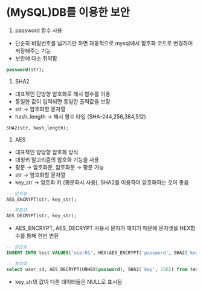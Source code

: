 # (MySQL)DB를 이용한 보안

1. password 함수 사용
- 단순히 비밀번호를 넘기기만 하면 자동적으로 mysql에서 함호화 코드로 변경하여 저장해주는 기능
- 보안에 다소 취약함

```sql
password(str);
```

1. SHA2
- 대표적인 단방향 암호화로 해시 함수를 이용
- 동일한 값이 입력되면 동일한 출력값을 보장
- str → 암호화할 문자열
- hash_length → 해시 함수 타입 (SHA-244,256,384,512)

```sql
SHA2(str, hash_length);
```

1. AES
- 대표적인 양방향 암호화 방식
- 대칭키 알고리즘의 암호화 기능을 사용
- 평문 → 암호화문, 암호화문 → 평문 가능
- str → 암호화할 문자열
- key_str → 암호화 키 (평문화시 사용), SHA2를 이용하여 암호화하는 것이 좋음

```sql
-- 암호화
AES_ENCRYPT(str, key_str);

-- 복호화
AES_DECRYPT(str, key_str);
```

- AES_ENCRYPT, AES_DECRYPT 사용시 문자가 깨지기 때문에 문자셋을 HEX함수를 통해 한번 변환

```sql
-- 암호화
INSERT INTO test VALUES('user01', HEX(AES_ENCRYPT('password', SHA2('key', 256)));

-- 복호화
select user_id, AES_DECRYPT(UNHEX(password), SHA2('key', 256)) from test;
```

- key_str의 값이 다른 데이터들은 NULL로 표시됨